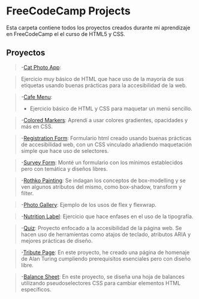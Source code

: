 # FreeCodeCamp Projects

Esta carpeta contiene todos los proyectos creados durante mi aprendizaje en FreeCodeCamp el el curso de HTML5 y CSS.

## Proyectos

>-[Cat Photo App](01.cat-photo-app):

>Ejercicio muy básico de HTML que hace uso de la mayoría de sus etiquetas usando buenas prácticas para la accesibilidad de la web.

>-[Cafe Menu](02.cafe-menu):
> * Ejercicio básico de HTML y CSS para maquetar un menú sencillo.

>-[Colored Markers](03.colored-markers):
>Aprendí a usar colores gradientes, opacidades y más en CSS.

>-[Registration Form](04.registration-form):
>Formulario html creado usando buenas prácticas de accesibilidad web, con un CSS vinculado añadiendo maquetación simple que hace uso de selectores. 

>-[Survey Form](05.survey-form(certified_project)):
>Monté un formulario con los mínimos establecidos pero con temática y diseños libres.

>-[Rothko Painting](06.Rothko-painting(box-model)):
>Se indagan los conceptos de box-modelling y se ven algunos atributos del mismo, como box-shadow, transform y filter.

>-[Photo Gallery](07.photo-gallery):
>Ejemplo de los usos de flex y flexwrap.

>-[Nutrition Label](08.nutrition-label):
>Ejercicio que hace enfases en el uso de la tipografía.

>-[Quiz](09.quizz):
>Proyecto enfocado a la accesibilidad de la página web. Se hacen uso de herramientas como atajos de teclado, atributos ARIA y mejores prácticas de diseño.

>-[Tribute Page](10.tribute-page(certified_project)):
>En este proyecto, he creado una página de homenaje de Alan Turing cumpliendo prerequisitos esenciales pero con diseño libre.

>-[Balance Sheet](aaaa):
>En este proyecto, se diseña una hoja de balances utilizando pseudoselectores CSS para cambiar elementos HTML específicos.
